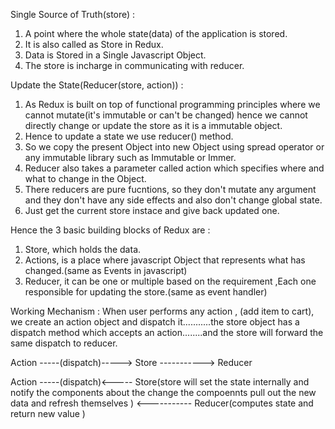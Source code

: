 Single Source of Truth(store) :

1. A point where the whole state(data) of the application is stored.
2. It is also called as Store in Redux.
3. Data is Stored in a Single Javascript Object.
4. The store is incharge in communicating with reducer.

Update the State(Reducer(store, action)) :

1.  As Redux is built on top of functional programming principles where we cannot mutate(it's immutable or can't be changed) hence we cannot directly change or update the store as it is a immutable object.
2.  Hence to update a state we use reducer() method.
3.  So we copy the present Object into new Object using spread operator or any immutable library such as Immutable or Immer.
4.  Reducer also takes a parameter called action which specifies where and what to change in the Object.
5.  There reducers are pure fucntions, so they don't mutate any argument and they don't have any side effects and also don't change global state.
6.  Just get the current store instace and give back updated one.

Hence the 3 basic building blocks of Redux are :

1. Store, which holds the data.
2. Actions, is a place where javascript Object that represents what has changed.(same as Events in javascript)
3. Reducer, it can be one or multiple based on the requirement ,Each one responsible for updating the store.(same as event handler)

Working Mechanism :
When user performs any action , (add item to cart), we create an action object and dispatch it...........the store object has a dispatch method which accepts an action........and the store will forward the same dispatch to reducer.

Action -----(dispatch)-----> Store -----------> Reducer

Action -----(dispatch)<----- Store(store will set the state internally and notify the components about the change the compoennts pull out the new data and refresh themselves ) <----------- Reducer(computes state and return new value )
